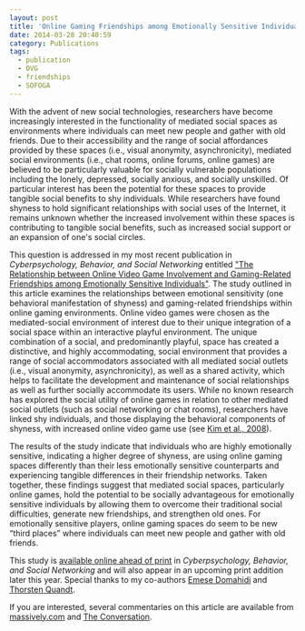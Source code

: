 ```yaml
---
layout: post
title: 'Online Gaming Friendships among Emotionally Sensitive Individuals'
date: 2014-03-28 20:40:59
category: Publications
tags:
  - publication
  - OVG
  - friendships
  - SOFOGA
---
```


With the advent of new social technologies, researchers have become increasingly interested in the functionality of mediated social spaces as environments where individuals can meet new people and gather with old friends. Due to their accessibility and the range of social affordances provided by these spaces (i.e., visual anonymity, asynchronicity), mediated social environments (i.e., chat rooms, online forums, online games) are believed to be particularly valuable for socially vulnerable populations including the lonely, depressed, socially anxious, and socially unskilled. Of particular interest has been the potential for these spaces to provide tangible social benefits to shy individuals. While researchers have found shyness to hold significant relationships with social uses of the Internet, it remains unknown whether the increased involvement within these spaces is contributing to tangible social benefits, such as increased social support or an expansion of one's social circles.

This question is addressed in my most recent publication in _Cyberpsychology, Behavior, and Social Networking_ entitled ["The Relationship between Online Video Game Involvement and Gaming-Related Friendships among Emotionally Sensitive Individuals"](http://online.liebertpub.com/doi/abs/10.1089/cyber.2013.0656). The study outlined in this article examines the relationships between emotional sensitivity (one behavioral manifestation of shyness) and gaming-related friendships within online gaming environments. Online video games were chosen as the mediated-social environment of interest due to their unique integration of a social space within an interactive playful environment. The unique combination of a social, and predominantly playful, space has created a distinctive, and highly accommodating, social environment that provides a range of social accommodators associated with all mediated social outlets (i.e., visual anonymity, asynchronicity), as well as a shared activity, which helps to facilitate the development and maintenance of social relationships as well as further socially accommodate its users. While no known research has explored the social utility of online games in relation to other mediated social outlets (such as social networking or chat rooms), researchers have linked shy individuals, and those displaying the behavioral components of shyness, with increased online video game use (see [Kim et al., 2008](http://www.sciencedirect.com/science/article/pii/S0924933807014459)).

The results of the study indicate that individuals who are highly emotionally sensitive, indicating a higher degree of shyness, are using online gaming spaces differently than their less emotionally sensitive counterparts and experiencing tangible differences in their friendship networks. Taken together, these findings suggest that mediated social spaces, particularly online games, hold the potential to be socially advantageous for emotionally sensitive individuals by allowing them to overcome their traditional social difficulties, generate new friendships, and strengthen old ones. For emotionally sensitive players, online gaming spaces do seem to be new “third places” where individuals can meet new people and gather with old friends.

This study is [available online ahead of print](http://online.liebertpub.com/doi/abs/10.1089/cyber.2013.0656) in _Cyberpsychology, Behavior, and Social Networking_ and will also appear in an upcoming print addition later this year. Special thanks to my co-authors [Emese Domahidi](http://www.uni-muenster.de/Kowi/en/personen/emese-domahidi.html) and [Thorsten Quandt](https://www.uni-muenster.de/Kowi/en/personen/thorsten-quandt.html).

If you are interested, several commentaries on this article are available from [massively.com](http://massively.joystiq.com/2014/11/07/for-science-the-relationship-between-shyness-and-online-game-fr/) and [The Conversation](http://theconversation.com/gamer-disclaimer-virtual-worlds-can-be-as-fulfilling-as-real-life-29571).
